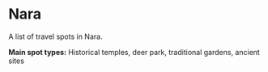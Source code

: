 # Nara

A list of travel spots in Nara.

**Main spot types:** Historical temples, deer park, traditional gardens, ancient sites

<!--

## Spot Template

### Spot Name

| Field                        | Value |
|------------------------------|-------|
| **Type**                     |       |
| **Description**              |       |
| **Nearest Station**          |       |
| **Google Maps**              | [Link]() |
| **Recommended Season/Month** |       |

Copy and use the above template for each spot entry

-->
